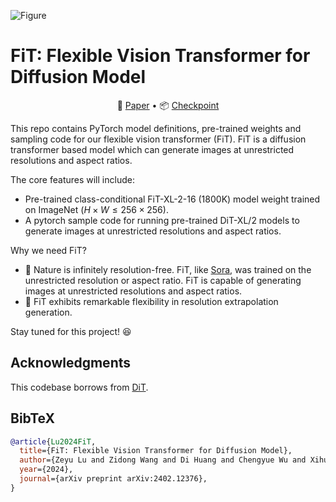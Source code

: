 ![Figure](assets/figure.png)

# FiT: Flexible Vision Transformer for Diffusion Model

<p align="center">
📃 <a href="https://arxiv.org/pdf/2402.12376.pdf" target="_blank">Paper</a> • 📦 <a href="https://huggingface.co/whlzy/FiT-XL-2-16" target="_blank">Checkpoint</a> <br>

</p>

This repo contains PyTorch model definitions, pre-trained weights and sampling code for our flexible vision transformer (FiT).
FiT is a diffusion transformer based model which can generate images at unrestricted resolutions and aspect ratios.

The core features will include:
* Pre-trained class-conditional FiT-XL-2-16 (1800K) model weight trained on ImageNet ($H\times W \le 256\times256$).
* A pytorch sample code for running pre-trained DiT-XL/2 models to generate images at unrestricted resolutions and aspect ratios.

Why we need FiT?
* 🧐 Nature is infinitely resolution-free. FiT, like <a href="https://openai.com/sora" target="_blank">Sora</a>, was trained on the unrestricted resolution or aspect ratio. FiT is capable of generating images at unrestricted resolutions and aspect ratios.
* 🤗 FiT exhibits remarkable flexibility in resolution extrapolation generation.

Stay tuned for this project! 😆

## Acknowledgments
This codebase borrows from <a href="https://github.com/facebookresearch/DiT/tree/main" target="_blank">DiT</a>.

## BibTeX
```bibtex
@article{Lu2024FiT,
  title={FiT: Flexible Vision Transformer for Diffusion Model},
  author={Zeyu Lu and Zidong Wang and Di Huang and Chengyue Wu and Xihui Liu and Wanli Ouyang and Lei Bai},
  year={2024},
  journal={arXiv preprint arXiv:2402.12376},
}
```